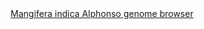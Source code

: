 <div id="Mangifera_indica_Alphonso_genome_browser" align="center">
  <a href="https://ink-blot.github.io/?sessionURL=blob:zZVpb6M4GMe_ysqvdiVCOAKBvEszuZqjOUpJMhpFBsyRgA02kEDV775uppmRdqttu9qjEkJg_g_P8f8ZHkGJKIsIBh2giLImakAALCSnNUzSGM1hghjo.DBmSAAU.Ygi7CLQeQQ.ZDm0VlMeGOZ5yjrNpgf9RoAwSSKXiUwVYdpgpMhDxKUNRYQJrAmGJya6JOHiHDZhnIYEM9KErosYa0jNFOFgf4L8dH22v7wS7ZMizqNL1j0vghfmiT7k1UbYQ.c3CnlP5qA9Uo8zJd1p5yU2.rKVb6s1JAPnpn5w7cPdaZr1Vt5iM7kd.iy6L9GXVmx2w0iXxsloHhQ0beIs2_WK7eY8X1Xawc9GKZT78w1xu8lI9QiV2Xa3kBe1Zm.c4GzaPGix1CBCpVLPzJuCNxSBJwHExC342IEbUrnd0QTJaAktzWw8X2mCqZm8bUoi0Pn6TQA5he6Rq78.grxKuTeAoay42CQAQj1EQadhSlJbNk1Fa7VbkmnKT8IjKGj8D5uXQMzdiPbIi_K9R3KREZpznwLfV8Wg5vX4UXzxjid.W_yJnL3zYBnblT49hCSx1gR37QcflZXiDIajbBQ7uYwHxmSZzsrFtCoXs3F_QdUk9mxmHezSFnMn4h29u3Wf0ATmXPq8xO9fnIUYkxzmz_tVACGKgpBr2pIAXBIT7jOggfOrJPzCD1mTfuOiMmKRE8VRXtk8JTmBjqpoekv.gYb676DwY_euVytDMWTTUPfyntuf80.It2c4ZSLvRixd_09kfDj2E4GyXFe4DIohhRM4x.d1sgmz7U46jEmtqGFFurW_md7KqLZasbP.chhCfXebBUe5b9yS4fgPoHx8ildu.MpPbEpII4jzV3GQ22Zb.QuAXjBp_S.YPBsb_21QXov.RKgYtrR8gIP1cNK_I9a0pgMDT5xDF8arwz2l1f0aO_oxtax2r1RXzq6ejlOon3d4t7zZ2pL8IVReneTHYZFbkt5.mxbtP6RFdGDyDixeZJ_If1WXnf5Cn1Qt19L1m1lm1ERzZoVaK.FDuztQekV98vpndbTQU2uS3Vmq3PM3tDTS9eKoebyjt_y_zuZq9Pfb688kjgKcoIvVL77pT9.efgc-">Mangifera indica Alphonso genome browser</a>
</div>
